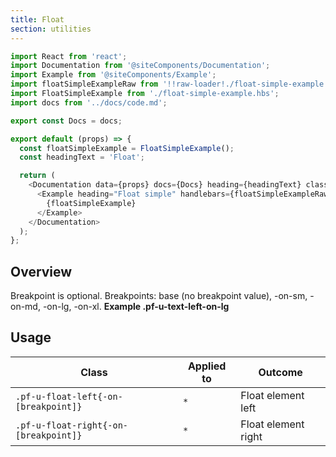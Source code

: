 ```yaml
---
title: Float
section: utilities
---
```

```js
import React from 'react';
import Documentation from '@siteComponents/Documentation';
import Example from '@siteComponents/Example';
import floatSimpleExampleRaw from '!!raw-loader!./float-simple-example.hbs';
import FloatSimpleExample from './float-simple-example.hbs';
import docs from '../docs/code.md';

export const Docs = docs;

export default (props) => {
  const floatSimpleExample = FloatSimpleExample();
  const headingText = 'Float';

  return (
    <Documentation data={props} docs={Docs} heading={headingText} className="is-utility-page">
      <Example heading="Float simple" handlebars={floatSimpleExampleRaw}>
        {floatSimpleExample}
      </Example>
    </Documentation>
  );
};
```

## Overview

Breakpoint is optional. Breakpoints: base (no breakpoint value), -on-sm, -on-md, -on-lg, -on-xl. **Example .pf-u-text-left-on-lg**

## Usage

| Class | Applied to | Outcome |
| -- | -- | -- |
| `.pf-u-float-left{-on-[breakpoint]}` | `*` |  Float element left |
| `.pf-u-float-right{-on-[breakpoint]}` | `*` |  Float element right |
